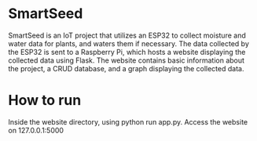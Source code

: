 # SmartSeed
SmartSeed is an IoT project that utilizes an ESP32 to collect moisture and water data for plants, and waters them if necessary. The data collected by the ESP32 is sent to a Raspberry Pi, which hosts a website displaying the collected data using Flask. The website contains basic information about the project, a CRUD database, and a graph displaying the collected data. 

# How to run
Inside the website directory, using python run app.py. 
Access the website on 127.0.0.1:5000

